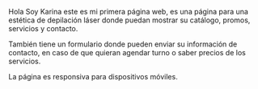 Hola Soy Karina este es mi primera página web, es una página para una estética de depilación láser donde puedan mostrar su catálogo, promos, servicios y contacto.

También tiene un formulario donde pueden enviar su información de contacto, en caso de que quieran agendar turno o saber precios de los servicios.

La página es responsiva para dispositivos móviles.
